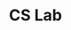 ---
layout : "~/layouts/project.astro"
title : "CS Lab"
about: "Lorem Ipsum"
stacks : ["nextjs" , "tailwind" , "trpc" , "framer-motion","zod","zustand","prisma","next-auth"]
features : []
preview: https://lab.cs.sci.ku.ac.th
---